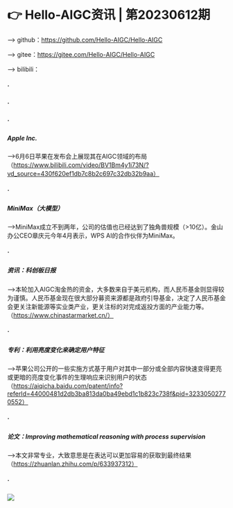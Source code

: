 # 👉 Hello-AIGC资讯 | 第20230612期
——> github：https://github.com/Hello-AIGC/Hello-AIGC

——> gitee：https://gitee.com/Hello-AIGC/Hello-AIGC

——> bilibili：
##### ·
##### ·
##### ·

##### Apple Inc.
——>6月6日苹果在发布会上展现其在AIGC领域的布局（https://www.bilibili.com/video/BV1Bm4y1i73N/?vd_source=430f620ef1db7c8b2c697c32db32b9aa）
##### ·
##### MiniMax（大模型）
——>MiniMax成立不到两年，公司的估值也已经达到了独角兽规模（>10亿）。金山办公CEO章庆元今年4月表示，WPS AI的合作伙伴为MiniMax。
##### ·
##### 资讯：科创板日报
——>本轮加入AIGC淘金热的资金，大多数来自于美元机构，而人民币基金则显得较为谨慎。人民币基金现在很大部分募资来源都是政府引导基金，决定了人民币基金会更关注新能源等实业类产业，更关注标的对完成返投方面的产业能力等。（https://www.chinastarmarket.cn/）
##### ·
##### 专利：利用亮度变化来确定用户特征
——>苹果公司公开的一些实施方式基于用户对其中一部分或全部内容快速变得更亮或更暗的亮度变化事件的生理响应来识别用户的状态 （https://aiqicha.baidu.com/patent/info?referId=44000481d2db3ba813da0ba49ebd1c1b823c738f&pid=32330502770552）
##### ·
##### 论文：Improving mathematical reasoning with process supervision
——>本文非常专业，大致意思是在表达可以更加容易的获取到最终结果（https://zhuanlan.zhihu.com/p/633937312）
##### ·
<p>
  <img src="https://foruda.gitee.com/images/1685410349936737076/524ad704_6522093.png"/>
</p>





